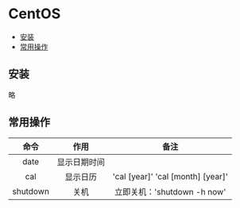 # CentOS

* [安装](#安装)
* [常用操作](#常用操作)

## 安装

略

## 常用操作

|命令|作用|备注|
|:-:|:-:|:-:|
|date|显示日期时间||
|cal|显示日历|'cal \[year]' 'cal \[month] \[year]'|
|shutdown|关机|立即关机：'shutdown -h now'|

## 

## 
